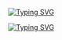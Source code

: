 [![Typing SVG](https://readme-typing-svg.herokuapp.com?font=Nabla&size=27&pause=697&color=F7F7F7&background=896ED4&center=true&width=435&lines=Hello%2C+I'm+Daria!+%E2%99%A1(%C2%B4%EF%BD%A1%E2%80%A2+%E1%B5%95+%E2%80%A2%EF%BD%A1)+%E2%99%A1;%E2%99%A1%E2%9D%A4+Computer+science+student%2C++%E2%9D%A4%E2%99%A1;%E2%99%A1%E2%9D%A4+pharmacist+and+pet-mom+%E2%9D%A4%E2%99%A1;%E2%99%A1%E2%9D%A4+from+Saint-Petersburg+%E2%9D%A4%E2%99%A1)](https://git.io/typing-svg)

[![Typing SVG](https://readme-typing-svg.herokuapp.com?font=Nabla&size=27&pause=697&color=F7F7F7&background=896ED4&center=true&width=435&lines=Hello%2C+I'm+Daria!+%E2%99%A1(%C2%B4%EF%BD%A1%E2%80%A2+%E1%B5%95+%E2%80%A2%EF%BD%A1)+%E2%99%A1;%E2%99%A1%E2%9D%A4+Computer+science+student%2C++%E2%9D%A4%E2%99%A1;%E2%99%A1%E2%9D%A4+pharmacist+and+pet-mom+%E2%9D%A4%E2%99%A1;%E2%99%A1%E2%9D%A4+from+Saint-Petersburg+%E2%9D%A4%E2%99%A1)](https://git.io/typing-svg)
<!--
**kooqqa/kooqqa** is a ✨ _special_ ✨ repository because its `README.md` (this file) appears on your GitHub profile.

Here are some ideas to get you started:

- 🔭 I’m currently working on ...
- 🌱 I’m currently learning ...
- 👯 I’m looking to collaborate on ...
- 🤔 I’m looking for help with ...
- 💬 Ask me about ...
- 📫 How to reach me: ...
- 😄 Pronouns: ...
- ⚡ Fun fact: ...
-->
